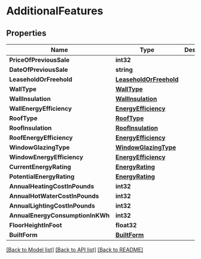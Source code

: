 # AdditionalFeatures

## Properties

Name | Type | Description | Notes
------------ | ------------- | ------------- | -------------
**PriceOfPreviousSale** | **int32** |  | [optional] 
**DateOfPreviousSale** | **string** |  | [optional] 
**LeaseholdOrFreehold** | [**LeaseholdOrFreehold**](LeaseholdOrFreehold.md) |  | [optional] 
**WallType** | [**WallType**](WallType.md) |  | [optional] 
**WallInsulation** | [**WallInsulation**](WallInsulation.md) |  | [optional] 
**WallEnergyEfficiency** | [**EnergyEfficiency**](EnergyEfficiency.md) |  | [optional] 
**RoofType** | [**RoofType**](RoofType.md) |  | [optional] 
**RoofInsulation** | [**RoofInsulation**](RoofInsulation.md) |  | [optional] 
**RoofEnergyEfficiency** | [**EnergyEfficiency**](EnergyEfficiency.md) |  | [optional] 
**WindowGlazingType** | [**WindowGlazingType**](WindowGlazingType.md) |  | [optional] 
**WindowEnergyEfficiency** | [**EnergyEfficiency**](EnergyEfficiency.md) |  | [optional] 
**CurrentEnergyRating** | [**EnergyRating**](EnergyRating.md) |  | [optional] 
**PotentialEnergyRating** | [**EnergyRating**](EnergyRating.md) |  | [optional] 
**AnnualHeatingCostInPounds** | **int32** |  | [optional] 
**AnnualHotWaterCostInPounds** | **int32** |  | [optional] 
**AnnualLightingCostInPounds** | **int32** |  | [optional] 
**AnnualEnergyConsumptionInKWh** | **int32** |  | [optional] 
**FloorHeightInFoot** | **float32** |  | [optional] 
**BuiltForm** | [**BuiltForm**](BuiltForm.md) |  | [optional] 

[[Back to Model list]](../README.md#documentation-for-models) [[Back to API list]](../README.md#documentation-for-api-endpoints) [[Back to README]](../README.md)


